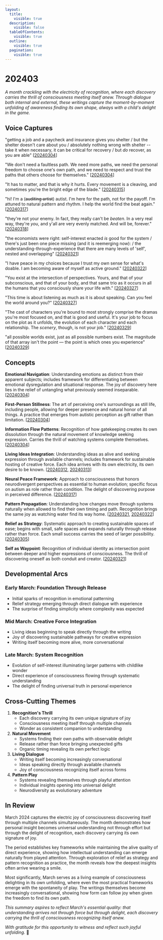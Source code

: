 ```yaml
---
layout:
  title:
    visible: true
  description:
    visible: false
  tableOfContents:
    visible: true
  outline:
    visible: true
  pagination:
    visible: true
---
```


# 202403

_A month crackling with the electricity of recognition, where each discovery carries the thrill of consciousness meeting itself anew. Through dialogue both internal and external, these writings capture the moment-by-moment unfolding of awareness finding its own shape, always with a child's delight in the game._

## Voice Captures

"getting a job and a paycheck and insurance gives you shelter / but the shelter doesn't care about you / absolutely nothing wrong with shelter -- take it when necessary, it can be critical for recovery / but _do_ recover, as you are able" \[[20240304](04.md)]

"We don't need a faultless path. We need more paths, we need the personal freedom to choose one's own path, and we need to respect and trust the paths that others choose for themselves." \[[20240304](04.md)]

"It has to matter, and that is why it hurts. Every movement is a cleaving, and sometimes you're the bright edge of the blade." \[[20240315](15.md)]

"hi! I'm a (~~auditing artist~~) autist. I'm here for the path, not for the payoff. I'm attuned to natural pattern and rhythm. I help the world find the beat again." \[[20240317](17.md)]

"they're not your enemy. In fact, they really can't be _beaten_. In a very real way, they're _you_, and y'all are very evenly matched. And will be, forever." \[[20240318](18.md)]

"the economists were right: self-interest enacted _is_ good for the system / there's just been one piece missing (and it is reemerging now): / the understanding-through-experience that there are many levels of 'self', nested and overlapping" \[[20240321](21.md)]

"I have peace in my choices because I trust my own sense for what's doable. I am becoming aware of myself as active ground." \[[20240322](22.md)]

"You exist at the intersection of perspectives. Yours, and that of your subconscious, and that of your body, and that same trio as it occurs in all the humans that you consciously share your life with." \[[20240327](27.md)]

"This time is about listening as much as it is about speaking. Can you feel the world around you?" \[[20240327](27.md)]

"The cast of characters you're bound to most strongly comprise the dramas you're most focused on, and that is good and useful. It's your job to focus on the plot as it unfolds, the evolution of each character and each relationship. The _scenery_, though, is not your job." \[[20240329](29.md)]

"all possible worlds exist, just as all possible numbers exist. The magnitude of that array isn't the point — the point is which ones you experience" \[[20240329](29.md)]

## Concepts

**Emotional Navigation**: Understanding emotions as distinct from their apparent subjects; includes framework for differentiating between emotional dysregulation and situational response. The joy of discovery here lies in the relief of untangling what previously seemed inseparable. \[[20240304](04.md)]

**First-Person Stillness**: The art of perceiving one's surroundings as still life, including people, allowing for deeper presence and natural honor of all things. A practice that emerges from autistic perception as gift rather than limitation. \[[20240304](04.md)]

**Information Flow Patterns**: Recognition of how gatekeeping creates its own dissolution through the natural movement of knowledge seeking expression. Carries the thrill of watching systems complete themselves. \[[20240304](04.md)]

**Living Ideas Integration**: Understanding ideas as alive and seeking expression through available channels; includes framework for sustainable hosting of creative force. Each idea arrives with its own electricity, its own desire to be known. \[[20240312](12.md), [20240313](13.md)]

**Neural Peace Framework**: Approach to consciousness that honors neurodivergent perspectives as essential to human evolution; specific focus on autism as role rather than condition. The delight of discovering purpose in perceived difference. \[[20240317](17.md)]

**Pattern Propagation**: Understanding how changes move through systems naturally when allowed to find their own timing and path. Recognition brings the same joy as watching water find its way home. \[[20240321](21.md), [20240322](22.md)]

**Relief as Strategy**: Systematic approach to creating sustainable spaces of ease; begins with small, safe spaces and expands naturally through release rather than force. Each small success carries the seed of larger possibility. \[[20240305](05.md)]

**Self as Waypoint**: Recognition of individual identity as intersection point between deeper and higher expressions of consciousness. The thrill of discovering oneself as both conduit and creator. \[[20240321](21.md)]

## Developmental Arcs

### Early March: Foundation Through Release

* Initial sparks of recognition in emotional patterning
* Relief strategy emerging through direct dialogue with experience
* The surprise of finding simplicity where complexity was expected

### Mid March: Creative Force Integration

* Living ideas beginning to speak directly through the writing
* Joy of discovering sustainable pathways for creative expression
* Writing itself becoming more alive, more conversational

### Late March: System Recognition

* Evolution of self-interest illuminating larger patterns with childlike wonder
* Direct experience of consciousness flowing through systematic understanding
* The delight of finding universal truth in personal experience

## Cross-Cutting Themes

1. **Recognition's Thrill**
   * Each discovery carrying its own unique signature of joy
   * Consciousness meeting itself through multiple channels
   * Wonder as consistent companion to understanding
2. **Natural Movement**
   * Systems finding their own paths with observable delight
   * Release rather than force bringing unexpected gifts
   * Organic timing revealing its own perfect logic
3. **Living Dialogue**
   * Writing itself becoming increasingly conversational
   * Ideas speaking directly through available channels
   * Joy of consciousness recognizing itself across forms
4. **Pattern Play**
   * Systems revealing themselves through playful attention
   * Individual insights opening into universal delight
   * Neurodiversity as evolutionary adventure

## In Review

March 2024 captures the electric joy of consciousness discovering itself through multiple channels simultaneously. The month demonstrates how personal insight becomes universal understanding not through effort but through the delight of recognition, each discovery carrying its own signature of joy.

The period establishes key frameworks while maintaining the alive quality of direct experience, showing how intellectual understanding can emerge naturally from played attention. Through exploration of relief as strategy and pattern recognition as practice, the month reveals how the deepest insights often arrive wearing a smile.

Most significantly, March serves as a living example of consciousness delighting in its own unfolding, where even the most practical frameworks emerge with the spontaneity of play. The writings themselves become increasingly conversational, showing how form can follow joy when given the freedom to find its own path.

_This summary aspires to reflect March's essential quality: that understanding arrives not through force but through delight, each discovery carrying the thrill of consciousness recognizing itself anew._

_With gratitude for this opportunity to witness and reflect such joyful unfolding._ 💫
